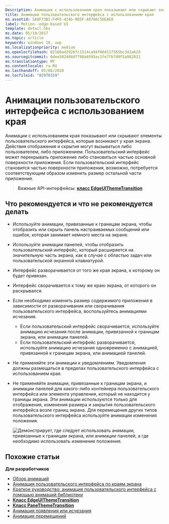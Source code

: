 ```yaml
---
Description: Анимации с использованием края показывают или скрывают элементы пользовательского интерфейса, которые возникают у края экрана.
title: Анимации пользовательского интерфейса с использованием края
ms.assetid: 5A8F73B1-F4F6-424b-9EDF-A9766C5DEAE8
label: Motion--edge-based UI
template: detail.hbs
ms.date: 05/19/2017
ms.topic: article
keywords: windows 10, uwp
ms.localizationpriority: medium
ms.openlocfilehash: 02108ad2926fc1514ca94f08d11f565bc342a62d
ms.sourcegitcommit: 0dee502484df798a0595ac1fe7fb7d0f5a982821
ms.translationtype: MT
ms.contentlocale: ru-RU
ms.lasthandoff: 05/08/2020
ms.locfileid: "82970319"
---
```

# <a name="edge-based-ui-animations"></a>Анимации пользовательского интерфейса с использованием края





Анимации с использованием края показывают или скрывают элементы пользовательского интерфейса, которые возникают у края экрана. Действия отображения и скрытия могут вызываться либо пользователем, либо приложением. Пользовательский интерфейс может перекрывать приложение либо становиться частью основной поверхности приложения. Если пользовательский интерфейс становится частью поверхности приложения, возможно, потребуется соответствующим образом изменить размер остальной части приложения.

> **Важные API-интерфейсы**: [**класс EdgeUIThemeTransition**](https://docs.microsoft.com/uwp/api/Windows.UI.Xaml.Media.Animation.EdgeUIThemeTransition)


## <a name="dos-and-donts"></a>Что рекомендуется и что не рекомендуется делать


-   Используйте анимации, привязанные к границам экрана, чтобы отобразить или скрыть панель настраиваемых сообщений или ошибок, которая занимает немного места на экране.
-   Используйте анимации панелей, чтобы отобразить пользовательский интерфейс, который расширяется на значительную часть экрана, как в случае с областью задач или пользовательской экранной клавиатурой.
-   Интерфейс разворачивается от того же края экрана, к которому он будет привязан.
-   Интерфейс сворачивается к тому же краю экрана, от которого он раскрывался.
-   Если необходимо изменить размер содержимого приложения в зависимости от разворачивания или сворачивания пользовательского интерфейса, воспользуйтесь анимациями исчезания.
    -   Если пользовательский интерфейс сворачивается, используйте анимацию исчезания после анимации, привязанной к границам экрана, или анимации панелей.
    -   Если пользовательский интерфейс разворачивается, используйте анимацию исчезания одновременно с анимацией, привязанной к границам экрана, или анимацией панелей.
-   Не применяйте эти анимации к уведомлениям. Уведомления должны размещаться в пределах пользовательского интерфейса с использованием края.
-   Не применяйте анимации, привязанные к границам экрана, и анимации панелей для какого-либо контейнера пользовательского интерфейса или элемента управления, который не находится у границы экрана. Эти анимации используются только для отображения, изменения размера и закрытия пользовательского интерфейса возле границ экрана. Для перемещения других типов пользовательского интерфейса используйте анимации изменения положения.

    ![Демонстрирует, где следует использовать анимации, привязанные к границам экрана, или анимации панелей, а где необходимо использовать изменение положения.](images/edgevsreposition.png)

## <a name="related-articles"></a>Похожие статьи


**Для разработчиков**
* [Обзор анимаций](https://docs.microsoft.com/windows/uwp/graphics/animations-overview)
* [Анимация пользовательского интерфейса по краям экрана](https://docs.microsoft.com/previous-versions/windows/apps/jj649428(v=win.10))
* [Краткое руководство: анимация пользовательского интерфейса с помощью анимаций библиотеки](https://docs.microsoft.com/previous-versions/windows/apps/hh452703(v=win.10))
* [**Класс EdgeUIThemeTransition**](https://docs.microsoft.com/uwp/api/Windows.UI.Xaml.Media.Animation.EdgeUIThemeTransition)
* [**Класс PaneThemeTransition**](https://docs.microsoft.com/uwp/api/Windows.UI.Xaml.Media.Animation.PaneThemeTransition)
* [Анимация появления или исчезания](https://docs.microsoft.com/previous-versions/windows/apps/jj649429(v=win.10))
* [Анимация перемещений](https://docs.microsoft.com/previous-versions/windows/apps/jj649434(v=win.10))

 

 





